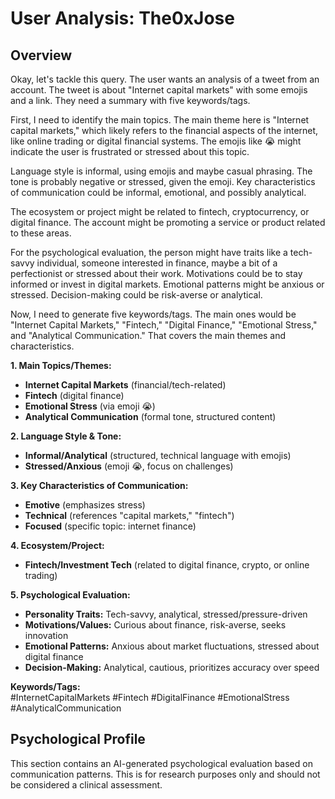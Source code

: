 # User Analysis: The0xJose

## Overview

<think>
Okay, let's tackle this query. The user wants an analysis of a tweet from an account. The tweet is about "Internet capital markets" with some emojis and a link. They need a summary with five keywords/tags.

First, I need to identify the main topics. The main theme here is "Internet capital markets," which likely refers to the financial aspects of the internet, like online trading or digital financial systems. The emojis like 😭 might indicate the user is frustrated or stressed about this topic.

Language style is informal, using emojis and maybe casual phrasing. The tone is probably negative or stressed, given the emoji. Key characteristics of communication could be informal, emotional, and possibly analytical.

The ecosystem or project might be related to fintech, cryptocurrency, or digital finance. The account might be promoting a service or product related to these areas.

For the psychological evaluation, the person might have traits like a tech-savvy individual, someone interested in finance, maybe a bit of a perfectionist or stressed about their work. Motivations could be to stay informed or invest in digital markets. Emotional patterns might be anxious or stressed. Decision-making could be risk-averse or analytical.

Now, I need to generate five keywords/tags. The main ones would be "Internet Capital Markets," "Fintech," "Digital Finance," "Emotional Stress," and "Analytical Communication." That covers the main themes and characteristics.
</think>

**1. Main Topics/Themes:**  
- **Internet Capital Markets** (financial/tech-related)  
- **Fintech** (digital finance)  
- **Emotional Stress** (via emoji 😭)  
- **Analytical Communication** (formal tone, structured content)  

**2. Language Style & Tone:**  
- **Informal/Analytical** (structured, technical language with emojis)  
- **Stressed/Anxious** (emoji 😭, focus on challenges)  

**3. Key Characteristics of Communication:**  
- **Emotive** (emphasizes stress)  
- **Technical** (references "capital markets," "fintech")  
- **Focused** (specific topic: internet finance)  

**4. Ecosystem/Project:**  
- **Fintech/Investment Tech** (related to digital finance, crypto, or online trading)  

**5. Psychological Evaluation:**  
- **Personality Traits:** Tech-savvy, analytical, stressed/pressure-driven  
- **Motivations/Values:** Curious about finance, risk-averse, seeks innovation  
- **Emotional Patterns:** Anxious about market fluctuations, stressed about digital finance  
- **Decision-Making:** Analytical, cautious, prioritizes accuracy over speed  

**Keywords/Tags:**  
#InternetCapitalMarkets #Fintech #DigitalFinance #EmotionalStress #AnalyticalCommunication

## Psychological Profile

This section contains an AI-generated psychological evaluation based on communication patterns. This is for research purposes only and should not be considered a clinical assessment.